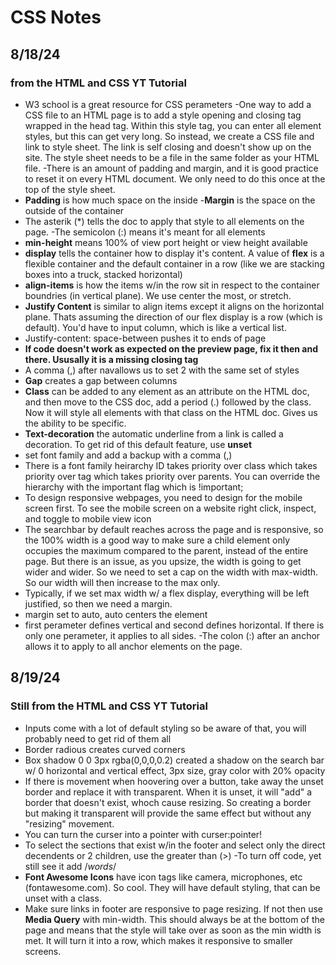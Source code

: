 # CSS Notes

## 8/18/24 

### from the HTML and CSS YT Tutorial
- W3 school is a great resource for CSS perameters
-One way to add a CSS file to an HTML page is to add a style opening and closing tag wrapped in the head tag. Within this style tag, you can enter all element styles, but this can get very long. So instead, we create a CSS file and link to style sheet. The link is self closing and doesn't show up on the site. The style sheet needs to be a file in the same folder as your HTML file.
-There is an amount of padding and margin, and it is good practice to reset it on every HTML document. We only need to do this once at the top of the style sheet.
- **Padding** is how much space on the inside
-**Margin** is the space on the outside of the container
- The asterik (*) tells the doc to apply that style to all elements on the page.
-The semicolon (:) means it's meant for all elements
- **min-height** means 100% of view port height or view height available
- **display** tells the container how to display it's content. A value of **flex** is a flexible container and the default container in a row (like we are stacking boxes into a truck, stacked horizontal)
- **align-items** is how the items w/in the row sit in respect to the container boundries (in vertical plane). We use center the most, or stretch. 
- **Justify Content** is similar to align items except it aligns on the horizontal plane. Thats assuming the direction of our flex display is a row (which is default). You'd have to input column, which is like a vertical list.
- Justify-content: space-between pushes it to ends of page
- **If code doesn't work as expected on the preview page, fix it then and there. Ususally it is a missing closing tag**
- A comma (,) after navallows us to set 2 with the same set of styles
- **Gap** creates a gap between columns
- **Class** can be added to any element as an attribute on the HTML doc, and then move to the CSS doc, add a period (.) followed by the class. Now it will style all elements with that class on the HTML doc. Gives us the ability to be specific.
- **Text-decoration** the automatic underline from a link is called a decoration. To get rid of this default feature, use **unset**
- set font family and add a backup with a comma (,)
- There is a font family heirarchy ID takes priority over class which takes priority over tag which takes priority over parents. You can override the hierarchy with the important flag which is !important;
- To design responsive webpages, you need to design for the mobile screen first. To see the mobile screen on a website right click, inspect, and toggle to mobile view icon
- The searchbar by default reaches across the page and is responsive, so the 100% width is a good way to make sure a child element only occupies the maximum compared to the parent, instead of the entire page. But there is an issue, as you upsize, the width is going to get wider and wider. So we need to set a cap on the width with max-width. So our width will then increase to the max only.
- Typically, if we set max width w/ a flex display, everything will be left justified, so then we need a margin.
- margin set to auto, auto centers the element 
- first perameter defines vertical and second defines horizontal. If there is only one perameter, it applies to all sides.
-The colon (:) after an anchor allows it to apply to all anchor elements on the page.

## 8/19/24

### Still from the HTML and CSS YT Tutorial
- Inputs come with a lot of default styling so be aware of that, you will probably need to get rid of them all
- Border radious creates curved corners
- Box shadow 0 0 3px rgba(0,0,0,0.2) created a shadow on the search bar w/ 0 horizontal and vertical effect, 3px size, gray color with 20% opacity
- If there is movement when hoovering over a button, take away the unset border and replace it with transparent. When it is unset, it will "add" a border that doesn't exist, whoch cause resizing. So creating a border but making it transparent will provide the same effect but without any "resizing" movement.
- You can turn the curser into a pointer with curser:pointer!
- To select the sections that exist w/in the footer and select only the direct decendents or 2 children, use the greater than (>)
-To turn off code, yet still see it add /*words*/
- **Font Awesome Icons** have icon tags like  camera, microphones, etc (fontawesome.com). So cool. They will have default styling, that can be unset with a class.
- Make sure links in footer are responsive to page resizing. If not then use **Media Query** with min-width. This should always be at the bottom of the page and means that the style will take over as soon as the min width is met. It will turn it into a row, which makes it responsive to smaller screens.